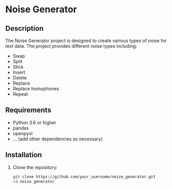 # Noise Generator

## Description
The Noise Generator project is designed to create various types of noise for text data. The project provides different noise types including:
- Swap
- Split
- Stick
- Insert
- Delete
- Replace
- Replace homophones
- Repeat

## Requirements
- Python 3.6 or higher
- pandas
- openpyxl
- ... (add other dependencies as necessary)

## Installation
1. Clone the repository:
   ```bash
   git clone https://github.com/your_username/noise_generator.git
   cd noise_generator
